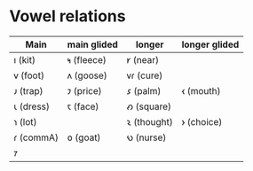 # Vowel relations

|	Main |	main glided|	longer	|longer glided|
| --- | --- | --- | --- |
|	𐑦 (kit)|	𐑰 (fleece)|	𐑾	(near)| |
|𐑫 (foot)|	𐑵	(goose)|𐑫𐑩	(cure)| |
|	𐑨 (trap)|	𐑲	(price) |𐑭 (palm) |𐑬 (mouth)|
|𐑧 (dress)|	𐑱 (face)|	𐑺	(square) | |
|𐑪 (lot) |	|	𐑷 (thought) |	𐑶 (choice)|
|𐑩 (commA)	|𐑴 (goat) |	𐑻	(nurse)| |
|𐑳	|		| | |

